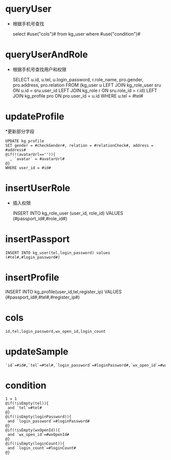 queryUser
===

* 根据手机号查找
    
    select #use("cols")# from kg_user where #use("condition")# 

queryUserAndRole
===

* 根据手机号查找用户和权限
    
    SELECT
      u.id,
      u.tel,
      u.login_password,
      r.role_name,
      pro.gender,
      pro.address,
      pro.relation
    FROM (kg_user u
      LEFT JOIN kg_role_user sru ON u.id = sru.user_id
      LEFT JOIN kg_role r ON sru.role_id = r.id)
      LEFT JOIN kg_profile pro ON pro.user_id = u.id
    WHERE u.tel =  #tel#
  
updateProfile
===

*更新部分字段

    UPDATE kg_profile
    SET gender = #checkGender#, relation = #relationCheck#, address = #address#
    @if(!(avatarUrl=='')){
      , `avatar` = #avatarUrl#
    @}
    WHERE user_id = #id#

insertUserRole
===

* 插入权限

    INSERT INTO kg_role_user (user_id, role_id) VALUES (#passport_id#,#role_id#)

insertPassport
===

    INSERT INTO kg_user(tel,login_password) values (#tel#,#login_password#)

insertProfile
===

   INSERT INTO kg_profile(user_id,tel,register_ip) VALUES (#passport_id#,#tel#,#register_ip#)


cols
===

	id,tel,login_password,wx_open_id,login_count

updateSample
===

	`id`=#id#,`tel`=#tel#,`login_password`=#loginPassword#,`wx_open_id`=#wxOpenId#,`login_count`=#loginCount#

condition
===

	1 = 1  
	@if(!isEmpty(tel)){
	 and `tel`=#tel#
	@}
	@if(!isEmpty(loginPassword)){
	 and `login_password`=#loginPassword#
	@}
	@if(!isEmpty(wxOpenId)){
	 and `wx_open_id`=#wxOpenId#
	@}
	@if(!isEmpty(loginCount)){
	 and `login_count`=#loginCount#
	@}
	
